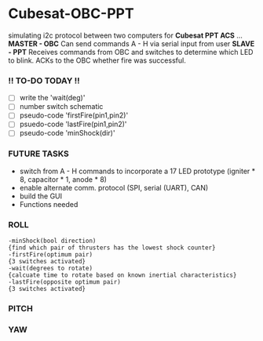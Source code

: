 # Cubesat-OBC-PPT
simulating i2c protocol between two computers for **Cubesat PPT ACS** ...
**MASTER - OBC**
    Can send commands A - H via serial input from user
**SLAVE - PPT**
    Receives commands from OBC and switches to determine
    which LED to blink. ACKs to the OBC whether fire was
    successful.

### !! TO-DO TODAY !!
- [ ] write the 'wait(deg)'
- [ ] number switch schematic
- [ ] pseudo-code 'firstFire(pin1,pin2)'
- [ ] psuedo-code 'lastFire(pin1,pin2)'
- [ ] pseudo-code 'minShock(dir)'

### FUTURE TASKS
- switch from A - H commands to incorporate a 17 LED prototype (igniter * 8, capacitor * 1, anode * 8)
- enable alternate comm. protocol (SPI, serial (UART), CAN)
- build the GUI
- Functions needed
### ROLL
    -minShock(bool direction)
    {find which pair of thrusters has the lowest shock counter}
    -firstFire(optimum pair)
    {3 switches activated}
    -wait(degrees to rotate)
    {calcuate time to rotate based on known inertial characteristics}
    -lastFire(opposite optimum pair)
    {3 switches activated}
### PITCH
### YAW


